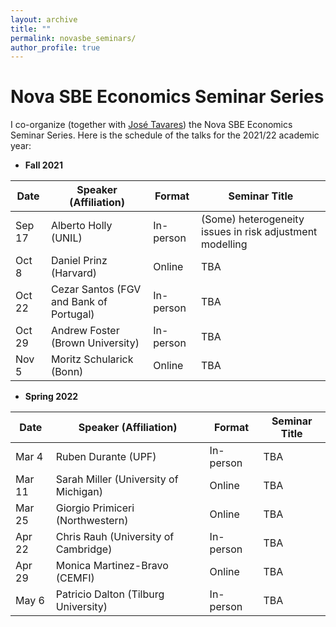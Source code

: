 ```yaml
---
layout: archive
title: ""
permalink: novasbe_seminars/
author_profile: true
---
```


# Nova SBE Economics Seminar Series

I co-organize (together with <a href="https://www2.novasbe.unl.pt/en/faculty-research/faculty/faculty-detail/id/30/jose-m-tavares" target="_blank">José Tavares</a>) the Nova SBE Economics Seminar Series. Here is the schedule of the talks for the 2021/22 academic year:

- **Fall 2021**

| Date   | Speaker (Affiliation)					| Format         | Seminar Title |
| ---    | ---    		 							|  ---           |  ---          |
| Sep 17 | Alberto Holly (UNIL)             		| In-person      | (Some) heterogeneity issues in risk adjustment modelling  |
| Oct 8  | Daniel Prinz (Harvard)					| Online            | TBA           |
| Oct 22 | Cezar Santos	(FGV and Bank of Portugal)  | In-person      | TBA           |
| Oct 29 | Andrew Foster (Brown University) 		| In-person      | TBA           |
| Nov 5  | Moritz Schularick (Bonn)					| Online            | TBA           |


- **Spring 2022**

| Date   | Speaker (Affiliation)					| Format | Seminar Title |
| ---    | ---    		 							|  ---          |  ---          |
| Mar 4  | Ruben Durante (UPF)                		| In-person           | TBA           |
| Mar 11 | Sarah Miller (University of Michigan)    | Online           | TBA           |
| Mar 25 | Giorgio Primiceri (Northwestern)         | Online           | TBA           |
| Apr 22 | Chris Rauh (University of Cambridge)     | In-person           | TBA           |
| Apr 29 | Monica Martinez-Bravo (CEMFI)            | Online          | TBA           |
| May 6  | Patricio Dalton (Tilburg University)     | In-person           | TBA           |








